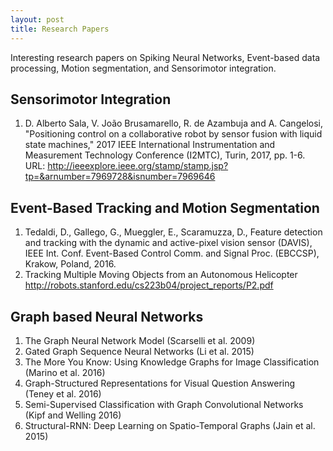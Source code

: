 ```yaml
---
layout: post
title: Research Papers
---
```

Interesting research papers on Spiking Neural Networks, Event-based data processing, Motion segmentation, and Sensorimotor integration.  
## Sensorimotor Integration

1. D. Alberto Sala, V. João Brusamarello, R. de Azambuja and A. Cangelosi, "Positioning control on a collaborative robot by sensor fusion with liquid state machines," 2017 IEEE International Instrumentation and Measurement Technology Conference (I2MTC), Turin, 2017, pp. 1-6. URL: http://ieeexplore.ieee.org/stamp/stamp.jsp?tp=&arnumber=7969728&isnumber=7969646


## Event-Based Tracking and Motion Segmentation

1. Tedaldi, D., Gallego, G., Mueggler, E., Scaramuzza, D., Feature detection and tracking with the dynamic and active-pixel vision sensor (DAVIS), IEEE Int. Conf. Event-Based Control Comm. and Signal Proc. (EBCCSP), Krakow, Poland, 2016.
2. Tracking Multiple Moving Objects from an Autonomous Helicopter http://robots.stanford.edu/cs223b04/project_reports/P2.pdf

## Graph based Neural Networks  

1. The Graph Neural Network Model (Scarselli et al. 2009)
2. Gated Graph Sequence Neural Networks	(Li et al.	2015)
3. The More You Know: Using Knowledge Graphs for Image Classification	(Marino et al.	2016)
4. Graph-Structured Representations for Visual Question Answering	(Teney et al.	2016)
5. Semi-Supervised Classification with Graph Convolutional Networks	(Kipf and Welling	2016)
6. Structural-RNN: Deep Learning on Spatio-Temporal Graphs	(Jain et al.	2015)








